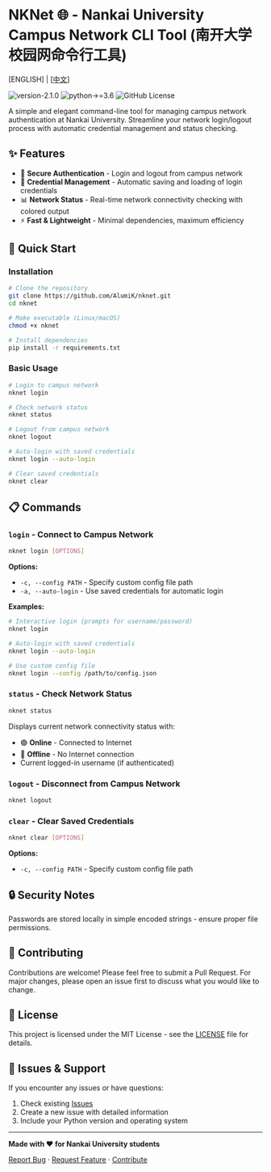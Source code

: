 # NKNet 🌐 - Nankai University Campus Network CLI Tool (南开大学校园网命令行工具)

[ENGLISH] | [[中文](README_zh.md)]

![version-2.1.0](https://img.shields.io/badge/version-2.1.0-blue)
![python->=3.6](https://img.shields.io/badge/python->=3.6-blue?logo=python&logoColor=white)
![GitHub License](https://img.shields.io/github/license/alumik/nknet)

A simple and elegant command-line tool for managing campus network authentication at Nankai University. Streamline your network login/logout process with automatic credential management and status checking.

## ✨ Features

- 🔐 **Secure Authentication** - Login and logout from campus network
- 💾 **Credential Management** - Automatic saving and loading of login credentials
- 📊 **Network Status** - Real-time network connectivity checking with colored output
- ⚡ **Fast & Lightweight** - Minimal dependencies, maximum efficiency

## 🚀 Quick Start

### Installation

```bash
# Clone the repository
git clone https://github.com/AlumiK/nknet.git
cd nknet

# Make executable (Linux/macOS)
chmod +x nknet

# Install dependencies
pip install -r requirements.txt
```

### Basic Usage

```bash
# Login to campus network
nknet login

# Check network status
nknet status

# Logout from campus network
nknet logout

# Auto-login with saved credentials
nknet login --auto-login

# Clear saved credentials
nknet clear
```

## 📋 Commands

### `login` - Connect to Campus Network

```bash
nknet login [OPTIONS]
```

**Options:**
- `-c, --config PATH` - Specify custom config file path
- `-a, --auto-login` - Use saved credentials for automatic login

**Examples:**
```bash
# Interactive login (prompts for username/password)
nknet login

# Auto-login with saved credentials
nknet login --auto-login

# Use custom config file
nknet login --config /path/to/config.json
```

### `status` - Check Network Status

```bash
nknet status
```

Displays current network connectivity status with:
- 🟢 **Online** - Connected to Internet
- 🔴 **Offline** - No Internet connection
- Current logged-in username (if authenticated)

### `logout` - Disconnect from Campus Network

```bash
nknet logout
```

### `clear` - Clear Saved Credentials

```bash
nknet clear [OPTIONS]
```

**Options:**
- `-c, --config PATH` - Specify custom config file path

## 🔒 Security Notes

Passwords are stored locally in simple encoded strings - ensure proper file permissions.

## 🤝 Contributing

Contributions are welcome! Please feel free to submit a Pull Request. For major changes, please open an issue first to discuss what you would like to change.

## 📝 License

This project is licensed under the MIT License - see the [LICENSE](LICENSE.md) file for details.

## 🐛 Issues & Support

If you encounter any issues or have questions:

1. Check existing [Issues](https://github.com/yourusername/nknet/issues)
2. Create a new issue with detailed information
3. Include your Python version and operating system

---

**Made with ❤️ for Nankai University students**

[Report Bug](https://github.com/AlumiK/nknet/issues) · [Request Feature](https://github.com/AlumiK/nknet/issues) · [Contribute](https://github.com/AlumiK/nknet/pulls)
